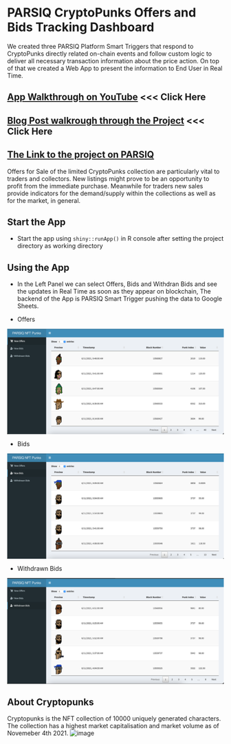# PARSIQ CryptoPunks Offers and Bids Tracking Dashboard
We created three PARSIQ Platform Smart Triggers that respond to CryptoPunks directly related on-chain events and follow custom logic to deliver all necessary transaction information about the price action. On top of that we created a Web App to present the information to End User in Real Time.

## [App Walkthrough on YouTube](https://www.youtube.com/watch?v=5Be_iZKCQd0) <<< Click Here
## [Blog Post walkrough through the Project](https://dspyt.com/generating-fast-and-easy-parsiq-triggers-for-cryptopunks) <<< Click Here
## [The Link to the project on PARSIQ](https://portal.parsiq.net/monitoring/projects/6ba2e00f-813c-4f5c-bf36-c5d53cbd7791/triggers)

Offers for Sale of the limited CryptoPunks collection are particularly vital to traders and collectors. New listings might prove to be an opportunity to profit from the immediate purchase. Meanwhile for traders new sales provide indicators for the demand/supply within the collections as well as for the market, in general.

## Start the App

- Start the app using `shiny::runApp()` in R console after setting the project directory as working directory

## Using the App
- In the Left Panel we can select Offers, Bids and Withdran Bids and see the updates in Real Time as soon as they appear on blockchain, The backend of the App is PARSIQ Smart Trigger pushing the data to Google Sheets.

- Offers
<img src="images/0.png"  align="center"/>

- Bids
<img src="images/1.png"  align="center"/>

- Withdrawn Bids
<img src="images/2.png"  align="center"/>

## About Cryptopunks
Cryptopunks is the NFT collection of 10000 uniquely generated characters. The collection has a highest market capitalisation and market volume as of Novemeber 4th 2021. 
![image](https://user-images.githubusercontent.com/66903336/140242896-9c339336-e36b-4388-8aa9-56760bf8cd4a.png)

